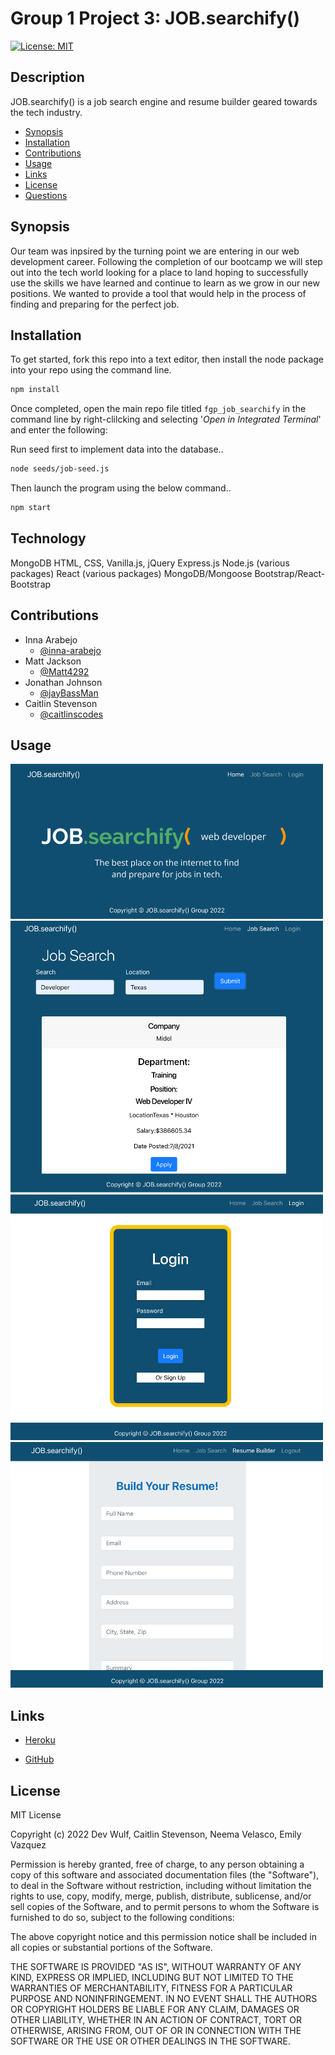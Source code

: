 # Group 1 Project 3: JOB.searchify()

[![License: MIT](https://img.shields.io/badge/License-MIT-yellow.svg)](https://opensource.org/licenses/MIT)

## Description

JOB.searchify() is a job search engine and resume builder geared towards the tech industry.

-   [Synopsis](#Synopsis)
-   [Installation](#Installation)
-   [Contributions](#Contributions)
-   [Usage](#Usage)
-   [Links](#Links)
-   [License](#License)
-   [Questions](#Questions)

## Synopsis

Our team was inpsired by the turning point we are entering in our web development career. Following the completion of our bootcamp we will step out into the tech world looking for a place to land hoping to successfully use the skills we have learned and continue to learn as we grow in our new positions. We wanted to provide a tool that would help in the process of finding and preparing for the perfect job.

## Installation

To get started, fork this repo into a text editor, then install the node package into your repo using the command line.

```bash
npm install
```

Once completed, open the main repo file titled `fgp_job_searchify` in the command line by right-clilcking and selecting '*Open in Integrated Terminal*' and enter the following:

Run seed first to implement data into the database..

```bash
node seeds/job-seed.js
```
Then launch the program using the below command..

```bash
npm start
```

## Technology

MongoDB
HTML, CSS, Vanilla.js, jQuery
Express.js
Node.js (various packages)
React (various packages)
MongoDB/Mongoose
Bootstrap/React-Bootstrap


## Contributions

- Inna Arabejo
    - [@inna-arabejo](https://github.com/inna-arabejo)
- Matt Jackson
    - [@Matt4292](https://github.com/Matt4292)
- Jonathan Johnson
    - [@jayBassMan](https://github.com/jayBassMan)
- Caitlin Stevenson
    - [@caitlinscodes](https://github.com/caitlinscodes)


## Usage

<img src="./assets/webpage1.png" width= 500px alt="splash page" />

<img src="./assets/webpage2.png" width= 500px alt="job search" />

<img src="./assets/webpage3.png" width= 500px alt="login" />

<img src="./assets/webpage4.png" width= 500px alt="resume builder" />

## Links 

- [Heroku](https://job-searchify-app.herokuapp.com/)

- [GitHub](https://github.com/caitlinscodes/fgp_job_searchify)


## License

MIT License

Copyright (c) 2022 Dev Wulf, Caitlin Stevenson, Neema Velasco, Emily Vazquez

Permission is hereby granted, free of charge, to any person obtaining a copy
of this software and associated documentation files (the "Software"), to deal
in the Software without restriction, including without limitation the rights
to use, copy, modify, merge, publish, distribute, sublicense, and/or sell
copies of the Software, and to permit persons to whom the Software is
furnished to do so, subject to the following conditions:

The above copyright notice and this permission notice shall be included in all
copies or substantial portions of the Software.

THE SOFTWARE IS PROVIDED "AS IS", WITHOUT WARRANTY OF ANY KIND, EXPRESS OR
IMPLIED, INCLUDING BUT NOT LIMITED TO THE WARRANTIES OF MERCHANTABILITY,
FITNESS FOR A PARTICULAR PURPOSE AND NONINFRINGEMENT. IN NO EVENT SHALL THE
AUTHORS OR COPYRIGHT HOLDERS BE LIABLE FOR ANY CLAIM, DAMAGES OR OTHER
LIABILITY, WHETHER IN AN ACTION OF CONTRACT, TORT OR OTHERWISE, ARISING FROM,
OUT OF OR IN CONNECTION WITH THE SOFTWARE OR THE USE OR OTHER DEALINGS IN THE
SOFTWARE.